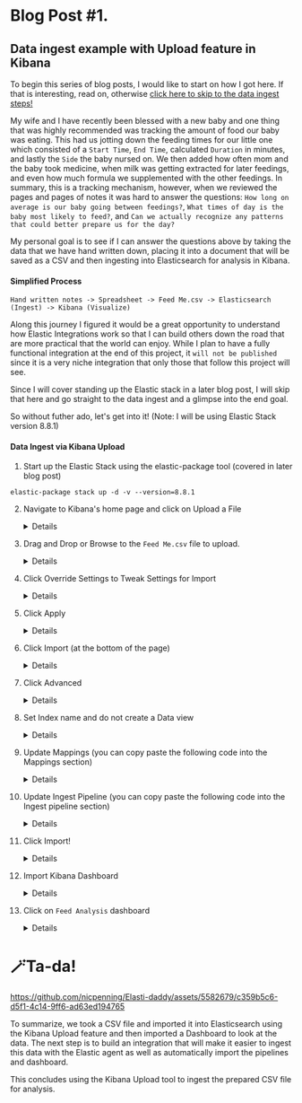 # Blog Post #1. 
## Data ingest example with Upload feature in Kibana 
To begin this series of blog posts, I would like to start on how I got here. If that is interesting, read on, otherwise [click here to skip to the data ingest steps!](https://github.com/nicpenning/Elasti-daddy/blob/main/Blog%20Posts/Blog%20Post%20%231.%20Data%20Ingest.md#data-ingest-via-kibana-upload)

My wife and I have recently been blessed with a new baby and one thing that was highly recommended was tracking the amount of food our baby was eating.
This had us jotting down the feeding times for our little one which consisted of a `Start Time`, `End Time`, calculated `Duration` in minutes, and lastly the 
`Side` the baby nursed on. We then added how often mom and the baby took medicine, when milk was getting extracted for later feedings, and even how
much formula we supplemented with the other feedings. In summary, this is a tracking mechanism, however, when we reviewed the pages and pages of notes
it was hard to answer the questions: `How long on average is our baby going between feedings?`, `What times of day is the baby most likely to feed?`,
and `Can we actually recognize any patterns that could better prepare us for the day?` 

My personal goal is to see if I can answer the questions above by taking the data that we have hand written down, placing it into a document that will 
be saved as a CSV and then ingesting into Elasticsearch for analysis in Kibana. 

#### Simplified Process
`Hand written notes -> Spreadsheet -> Feed Me.csv -> Elasticsearch (Ingest) -> Kibana (Visualize)`

Along this journey I figured it would be a great opportunity to understand
how Elastic Integrations work so that I can build others down the road that are more practical that the world can enjoy. While I plan to have a fully
functional integration at the end of this project, it `will not be published` since it is a very niche integration that only those that follow this project will see.

Since I will cover standing up the Elastic stack in a later blog post, I will skip that here and go straight to the data ingest and a glimpse into the end goal.

So without futher ado, let's get into it! (Note: I will be using Elastic Stack version 8.8.1)

#### Data Ingest via Kibana Upload
1. Start up the Elastic Stack using the elastic-package tool (covered in later blog post)

`elastic-package stack up -d -v --version=8.8.1`

2. Navigate to Kibana's home page and click on Upload a File
	<details>
 
	1. Click on Elastic at the top of Kibana to get to the Welcome Page
	 
	2. Click on Upload File
	 
	3. This is a note that the URL you could navigate to is: `https://127.0.0.1:5601/app/home#/tutorial_directory/fileDataViz`
 
	![Screenshot 2023-06-18 134546](https://github.com/nicpenning/Elasti-daddy/assets/5582679/6de30cfc-47a5-4a1c-9c7e-83c18dbfb9dd)
	</details>

3. Drag and Drop or Browse to the `Feed Me.csv` file to upload.
	<details>

	[Feed Me.csv found here](https://github.com/nicpenning/Elasti-daddy/blob/main/Data/Feed%20Me.csv)
	![image](https://github.com/nicpenning/Elasti-daddy/assets/5582679/4160bfd3-24c1-4f50-a98e-c2abec534887)
	
	![image](https://github.com/nicpenning/Elasti-daddy/assets/5582679/8aa7bcbe-786b-4282-8557-54a71825e5e7)
	
	</details>
4. Click Override Settings to Tweak Settings for Import
	<details>
	
	![image](https://github.com/nicpenning/Elasti-daddy/assets/5582679/11b79ea8-5e30-47d4-8983-27d0642749fc)
	
	Now that we are at he point we can tweak our ingest of the file I want to point out a few settings that we will need to set to make sure we get the data into Elasticsearch that will be usable for our visualations and search. [Documentation on Upload feature in Kibana](https://www.elastic.co/guide/en/kibana/current/connect-to-elasticsearch.html#upload-data-kibana)
	
	⚠️ Note: The upload tool is great for a quick analysis of small files. This is not useful for any type of repeatable process which is why I wanted to demonstrate what we can do with a Proof of Concept before we dive into creating the integation. I believe this Upload tool is the fastest way to get this type of data intoElasticsearch with as little tooling possible.
	
	*Settings*
	You should be able to see a flyout window that has the following as the default settings we will soon change:
	
	![image](https://github.com/nicpenning/Elasti-daddy/assets/5582679/c6058ddb-87e4-4dad-a74c-2122b3ad2b72)
	
	We will select the following settings:
	- Should Trim Fields (This is selected because in my dataset I may have some spaces after the text. This will clean up the data for us quite nicely.)
	- Contains Time Field. (This will allow us to visualize our data over time since we need to have a Date data type.)
	
	When we select Contains Time Field, two new fields appear that we will set to the following settings:
	`Timestamp format` : `custom` (which will make the `Custom timestamp format` field appear.
	We will set the format to `M/d/yyyy H:mm` since this will match our date format of `5/24/2023 17:46`
	Lastly, we we make the `Start Time` our Timestamp field so we can see when each event started.
	
	![image](https://github.com/nicpenning/Elasti-daddy/assets/5582679/e2c7e6a0-2573-43fd-bd36-36f78b21516d)
	</details>

5. Click Apply
	<details>

	![image](https://github.com/nicpenning/Elasti-daddy/assets/5582679/d5a6a643-0f42-4728-bd0a-fc692c390fc4)
	</details>

6. Click Import (at the bottom of the page)
	<details>
	
	![image](https://github.com/nicpenning/Elasti-daddy/assets/5582679/58cb4560-17f1-4e2e-b28a-1131dcea28a4)
	
	 - ⚠️ Note: The data will not be imported yet but rather you will be taking to the next step of the import process. This is a little confusing so I put in an [issue](https://github.com/elastic/kibana/issues/159826) for Kibana here to see if Elastic will make that button say *Next* instead.
	</details>

7. Click Advanced
	<details>

	![image](https://github.com/nicpenning/Elasti-daddy/assets/5582679/3dcc9817-57f2-45ef-993f-3cd72b09a980)
	
	We are using the Advanced option for a couple of reasons:
	 - Ensure we get Date mappings for `Start Time` and `End Time`
	 - Ensure we apply the correct time zone for the data, tweak the `Medicine 💊` field to be an array, and make sure that the `Amount (ml/cc)` and `Duration` fields are a long.
	</details>

8. Set Index name and do not create a Data view
	<details>
	Set the Index name to `feed_me`. This will be the name of our log source we will use later. Also, the data-view will be imported along with the dashboard saved object later.
	
	![image](https://github.com/nicpenning/Elasti-daddy/assets/5582679/9925b186-cb5d-4feb-9350-0b4991e284b1)
	
	</details>
9. Update Mappings (you can copy paste the following code into the Mappings section)
	<details>
	Now we must update the `Start Time` and `End Time` from type `keyword` to type `date`, so the Mappings JSON looks like this:

	https://github.com/nicpenning/Elasti-daddy/blob/02e51b7a194cc933c5e6cd4044ac7c6f270d67e8/Mapping/feed_me_mapping.json#L1-L31
	</details>


10. Update Ingest Pipeline (you can copy paste the following code into the Ingest pipeline section)
	<details>
	Now we will correct the formatting of the Timestamp of the date/time fields, split the `Medicine 💊` values into an array, and make the `Amount (ml/cc)` and `Duration` fields a type of long.

	https://github.com/nicpenning/Elasti-daddy/blob/02e51b7a194cc933c5e6cd4044ac7c6f270d67e8/Ingest%20Pipeline/feed_me_ingest.json#L1-L72
	</details>

11. Click Import!
	<details>

	https://github.com/nicpenning/Elasti-daddy/assets/5582679/b56ab7a4-8d7a-4d23-8562-914cb7b1d81f
	
	Now the data is in Elasticsearch and ready to be visualized. If the data was successfully imported, now is the time to import a dashboard that I put together to finalize this initial blog post!
	</details>

12. Import Kibana Dashboard
	<details>
	Navigate to the `Stack Management` section of Kibana:
	
	![image](https://github.com/nicpenning/Elasti-daddy/assets/5582679/e287adff-a8bb-4640-beca-0c67a0262ce0)
	
	Then go to `Saved Objects`:
	
	![image](https://github.com/nicpenning/Elasti-daddy/assets/5582679/d8e2d788-af45-4556-a595-67001b6b60bf)
	
	Then click `Import`.
	
	![image](https://github.com/nicpenning/Elasti-daddy/assets/5582679/f67c66b8-e16c-4025-8587-fe5c7a0c7c50)
	
	Then upload the `Feed Analysis.ndjson` dashboard that has been provided [here](https://github.com/nicpenning/Elasti-daddy/blob/main/Kibana/Feed%20Analysis.ndjson).
	
	Lastly, click Import.
	
	![image](https://github.com/nicpenning/Elasti-daddy/assets/5582679/4f746709-18ba-44ad-8b33-f4b5154e1608)
	
	If successful it is time to look at our data!
	
	![image](https://github.com/nicpenning/Elasti-daddy/assets/5582679/4d3604c6-28d5-4966-9453-08743acc79a8)
	</details>

13. Click on `Feed Analysis` dashboard
	<details>
	
	![image](https://github.com/nicpenning/Elasti-daddy/assets/5582679/667cbc74-6285-41ec-9294-ef3b4a2be65e)
	
	You may have to update the time slider:
	
	https://github.com/nicpenning/Elasti-daddy/assets/5582679/e4623daa-2ccf-436e-bb18-10cb837d9040
	</details>
# 🪄Ta-da!

https://github.com/nicpenning/Elasti-daddy/assets/5582679/c359b5c6-d5f1-4c14-9ff6-ad63ed194765

To summarize, we took a CSV file and imported it into Elasticsearch using the Kibana Upload feature and then imported a Dashboard to look at the data. The next step is to build an integration that will make it easier to ingest this data with the Elastic agent as well as automatically import the pipelines and dashboard.

This concludes using the Kibana Upload tool to ingest the prepared CSV file for analysis.
